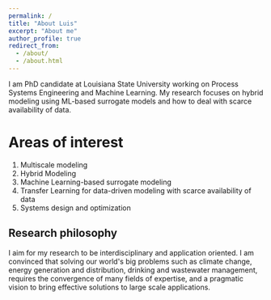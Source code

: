 ```yaml
---
permalink: /
title: "About Luis"
excerpt: "About me"
author_profile: true
redirect_from: 
  - /about/
  - /about.html
---
```


I am PhD candidate at Louisiana State University working on Process Systems Engineering and Machine Learning. My research focuses on hybrid modeling using ML-based surrogate models and how to deal with scarce availability of data.

Areas of interest
======
1. Multiscale modeling
2. Hybrid Modeling
3. Machine Learning-based surrogate modeling
4. Transfer Learning for data-driven modeling with scarce availability of data
5. Systems design and optimization

Research philosophy
------
I aim for my research to be interdisciplinary and application oriented. I am convinced that solving our world's big problems such as climate change, energy generation and distribution, drinking and wastewater management, requires the convergence of many fields of expertise, and a pragmatic vision to bring effective solutions to large scale applications.


